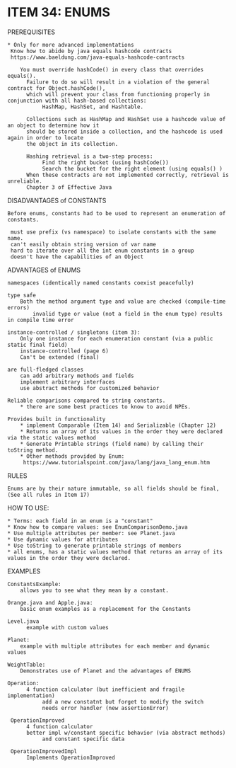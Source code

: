 # ITEM 34: ENUMS

PREREQUISITES

    * Only for more advanced implementations 
     Know how to abide by java equals hashcode contracts
     https://www.baeldung.com/java-equals-hashcode-contracts
          
        You must override hashCode() in every class that overrides equals(). 
          Failure to do so will result in a violation of the general contract for Object.hashCode(),
          which will prevent your class from functioning properly in conjunction with all hash-based collections:
               HashMap, HashSet, and Hashtable.

          Collections such as HashMap and HashSet use a hashcode value of an object to determine how it 
          should be stored inside a collection, and the hashcode is used again in order to locate 
          the object in its collection.
          
          Hashing retrieval is a two-step process:
               Find the right bucket (using hashCode())
               Search the bucket for the right element (using equals() )
          When these contracts are not implemented correctly, retrieval is unreliable.
          Chapter 3 of Effective Java

DISADVANTAGES of CONSTANTS
    
    Before enums, constants had to be used to represent an enumeration of constants.

     must use prefix (vs namespace) to isolate constants with the same name.
     can't easily obtain string version of var name
     hard to iterate over all the int enum constants in a group
     doesn't have the capabilities of an Object


ADVANTAGES of ENUMS
    
    namespaces (identically named constants coexist peacefully)

    type safe
        Both the method argument type and value are checked (compile-time errors)
            invalid type or value (not a field in the enum type) results in compile time error

    instance-controlled / singletons (item 3): 
        Only one instance for each enumeration constant (via a public static final field)
        instance-controlled (page 6)    
        Can't be extended (final)

    are full-fledged classes
        can add arbitrary methods and fields 
        implement arbitrary interfaces
        use abstract methods for customized behavior

    Reliable comparisons compared to string constants.
        * there are some best practices to know to avoid NPEs.

    Provides built in functionality
        * implement Comparable (Item 14) and Serializable (Chapter 12)
        * Returns an array of its values in the order they were declared via the static values method
        * Generate Printable strings (field name) by calling their toString method.
        * Other methods provided by Enum:
         https://www.tutorialspoint.com/java/lang/java_lang_enum.htm

RULES

    Enums are by their nature immutable, so all fields should be final, (See all rules in Item 17)

HOW TO USE:

    * Terms: each field in an enum is a "constant"
    * Know how to compare values: see EnumComparisonDemo.java
    * Use multiple attributes per member: see Planet.java
    * Use dynamic values for attributes
    * Use toString to generate printable strings of members
    * all enums, has a static values method that returns an array of its values in the order they were declared.
    

EXAMPLES

    ConstantsExample: 
        allows you to see what they mean by a constant.
    
    Orange.java and Apple.java:
        basic enum examples as a replacement for the Constants

    Level.java
          example with custom values 

    Planet:
        example with multiple attributes for each member and dynamic values
        
    WeightTable:
        Demonstrates use of Planet and the advantages of ENUMS

    Operation:
          4 function calculator (but inefficient and fragile implementation)
               add a new constatnt but forget to modify the switch
               needs error handler (new assertionError)
               
     OperationImproved
          4 function calculator
          better impl w/constant specific behavior (via abstract methods) 
               and constant specific data

     OperationImprovedImpl
          Implements OperationImproved
